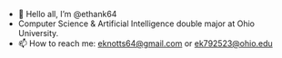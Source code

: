 - 👋 Hello all, I’m @ethank64
- Computer Science & Artificial Intelligence double major at Ohio University.
- 📫 How to reach me: eknotts64@gmail.com or ek792523@ohio.edu

<!---
ethank64/ethank64 is a ✨ special ✨ repository because its `README.md` (this file) appears on your GitHub profile.
You can click the Preview link to take a look at your changes.
--->
